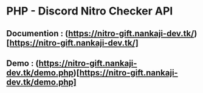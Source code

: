 # PHP - Discord Nitro Checker API

## Documention : (https://nitro-gift.nankaji-dev.tk/)[https://nitro-gift.nankaji-dev.tk/]

## Demo : (https://nitro-gift.nankaji-dev.tk/demo.php)[https://nitro-gift.nankaji-dev.tk/demo.php]
